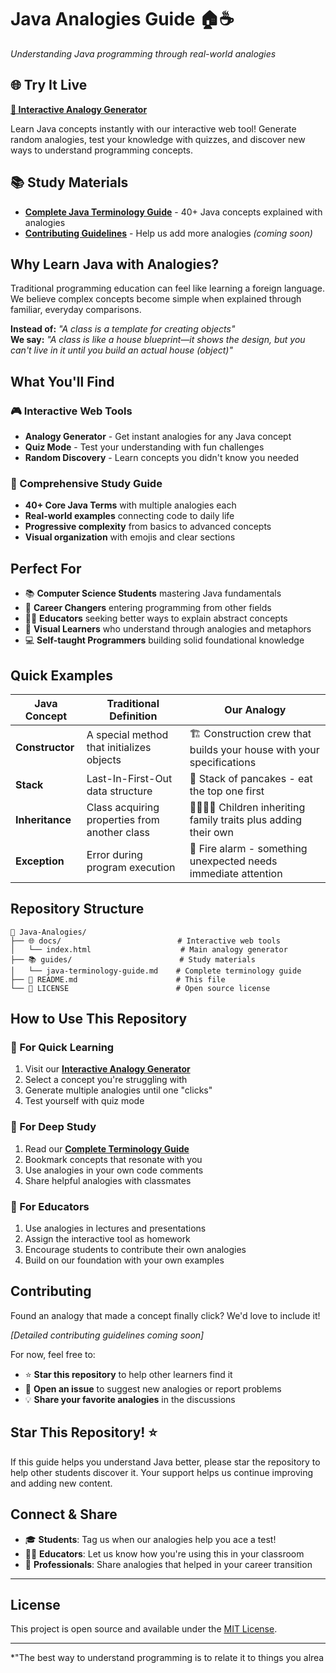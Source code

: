 # Java Analogies Guide 🏠☕

*Understanding Java programming through real-world analogies*

## 🌐 Try It Live

**[🎯 Interactive Analogy Generator](https://brittneyleighb.github.io/Java-Analogies/)**

Learn Java concepts instantly with our interactive web tool! Generate random analogies, test your knowledge with quizzes, and discover new ways to understand programming concepts.

## 📚 Study Materials

- **[Complete Java Terminology Guide](guides/java-terminology-guide.md)** - 40+ Java concepts explained with analogies
- **[Contributing Guidelines](CONTRIBUTING.md)** - Help us add more analogies *(coming soon)*

## Why Learn Java with Analogies?

Traditional programming education can feel like learning a foreign language. We believe complex concepts become simple when explained through familiar, everyday comparisons.

**Instead of:** *"A class is a template for creating objects"*  
**We say:** *"A class is like a house blueprint—it shows the design, but you can't live in it until you build an actual house (object)"*

## What You'll Find

### 🎮 Interactive Web Tools
- **Analogy Generator** - Get instant analogies for any Java concept
- **Quiz Mode** - Test your understanding with fun challenges
- **Random Discovery** - Learn concepts you didn't know you needed

### 📖 Comprehensive Study Guide
- **40+ Core Java Terms** with multiple analogies each
- **Real-world examples** connecting code to daily life
- **Progressive complexity** from basics to advanced concepts
- **Visual organization** with emojis and clear sections

## Perfect For

- 📚 **Computer Science Students** mastering Java fundamentals
- 🔄 **Career Changers** entering programming from other fields
- 👨‍🏫 **Educators** seeking better ways to explain abstract concepts
- 🧠 **Visual Learners** who understand through analogies and metaphors
- 💻 **Self-taught Programmers** building solid foundational knowledge

## Quick Examples

| Java Concept | Traditional Definition | Our Analogy |
|--------------|----------------------|-------------|
| **Constructor** | A special method that initializes objects | 🏗️ Construction crew that builds your house with your specifications |
| **Stack** | Last-In-First-Out data structure | 🥞 Stack of pancakes - eat the top one first |
| **Inheritance** | Class acquiring properties from another class | 👨‍👩‍👧‍👦 Children inheriting family traits plus adding their own |
| **Exception** | Error during program execution | 🚨 Fire alarm - something unexpected needs immediate attention |

## Repository Structure

```
📁 Java-Analogies/
├── 🌐 docs/                          # Interactive web tools
│   └── index.html                    # Main analogy generator
├── 📚 guides/                        # Study materials  
│   └── java-terminology-guide.md    # Complete terminology guide
├── 📄 README.md                      # This file
└── 📜 LICENSE                        # Open source license
```

## How to Use This Repository

### 🎯 For Quick Learning
1. Visit our **[Interactive Analogy Generator](https://brittneyleighb.github.io/Java-Analogies/)**
2. Select a concept you're struggling with
3. Generate multiple analogies until one "clicks"
4. Test yourself with quiz mode

### 📖 For Deep Study
1. Read our **[Complete Terminology Guide](guides/java-terminology-guide.md)**
2. Bookmark concepts that resonate with you
3. Use analogies in your own code comments
4. Share helpful analogies with classmates

### 👥 For Educators
1. Use analogies in lectures and presentations
2. Assign the interactive tool as homework
3. Encourage students to contribute their own analogies
4. Build on our foundation with your own examples

## Contributing

Found an analogy that made a concept finally click? We'd love to include it! 

*[Detailed contributing guidelines coming soon]*

For now, feel free to:
- ⭐ **Star this repository** to help other learners find it
- 🐛 **Open an issue** to suggest new analogies or report problems
- 💡 **Share your favorite analogies** in the discussions

## Star This Repository! ⭐

If this guide helps you understand Java better, please star the repository to help other students discover it. Your support helps us continue improving and adding new content.

## Connect & Share

- 🎓 **Students**: Tag us when our analogies help you ace a test!
- 👨‍🏫 **Educators**: Let us know how you're using this in your classroom
- 💼 **Professionals**: Share analogies that helped in your career transition

---

## License

This project is open source and available under the [MIT License](LICENSE).

---

*"The best way to understand programming is to relate it to things you alrea

